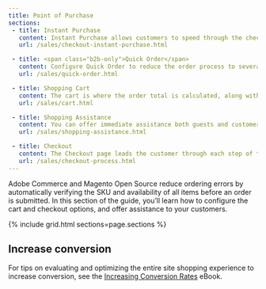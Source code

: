 ```yaml
---
title: Point of Purchase
sections:
 - title: Instant Purchase
   content: Instant Purchase allows customers to speed through the checkout process using information that is saved in their account.
   url: /sales/checkout-instant-purchase.html

 - title: <span class="b2b-only">Quick Order</span>
   content: Configure Quick Order to reduce the order process to several clicks for logged in customers when they know the product name or SKU of the products they want to order.
   url: /sales/quick-order.html

 - title: Shopping Cart
   content: The cart is where the order total is calculated, along with discount coupons and estimated shipping and tax.
   url: /sales/cart.html

 - title: Shopping Assistance
   content: You can offer immediate assistance both guests and customers who have registered for an account with your store.
   url: /sales/shopping-assistance.html

 - title: Checkout
   content: The Checkout page leads the customer through each step of the process for completing the order transaction. Customers who are logged into their accounts can complete checkout quickly, because much of the information is already in their accounts.
   url: /sales/checkout-process.html
---
```


Adobe Commerce and Magento Open Source reduce ordering errors by automatically verifying the SKU and availability of all items before an order is submitted. In this section of the guide, you’ll learn how to configure the cart and checkout options, and offer assistance to your customers.

{% include grid.html sections=page.sections %}

## Increase conversion

For tips on evaluating and optimizing the entire site shopping experience to increase conversion, see the [Increasing Conversion Rates] eBook.

[Increasing Conversion Rates]: http://info2.magento.com/rs/magentosoftware/images/IncreasingConversionRates_Final.pdf